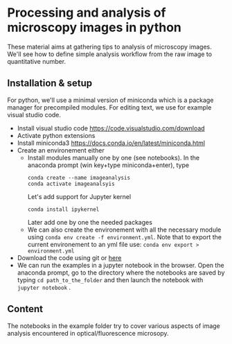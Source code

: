 # Processing and analysis of microscopy images in python

These material aims at gathering tips to analysis of microscopy images. We'll see how to define simple analysis workflow from the raw image to quantitative number.

## Installation & setup
For python, we'll use a minimal version of miniconda which is a package manager for precompiled modules. For editing text, we use for example visual studio code.
- Install visual studio code https://code.visualstudio.com/download
- Activate python extensions
- Install miniconda3 https://docs.conda.io/en/latest/miniconda.html
- Create an environement either
    - Install modules manually one by one (see notebooks). In the anaconda prompt (win key+type miniconda+enter), type
        ```
        conda create --name imageanalysis
        conda activate imageanalsyis
        ```
        Let's add support for Jupyter kernel
        ```
        conda install ipykernel
        ```
		Later add one by one the needed packages
  - We can also create the environement with all the necessary module using ```conda env create -f environment.yml```.  Note that to export the current environement to an yml file use: ```conda env export > environment.yml```
- Download the code using git or [here](https://github.com/jboulanger/Analysis-of-Microscopy-Images-in-Python/archive/refs/heads/main.zip)
- We can run the examples in a jupyter notebook in the browser. Open the anaconda prompt, go to the directory where the notebooks are saved by typing  ```cd path_to_the_folder```  and then launch the notebook with ```jupyter notebook``` .

## Content
The notebooks in the example folder try to cover various aspects of image analysis encountered in optical/fluorescence microsopy.
